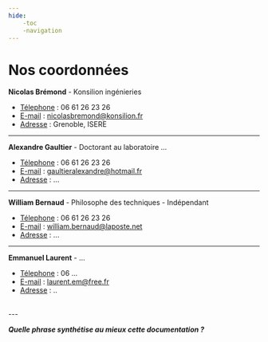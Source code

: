 ```yaml
---
hide:
    -toc
    -navigation
---
```


# Nos coordonnées


**Nicolas Brémond** - Konsilion ingénieries

* <u>Télephone</u> : 06 61 26 23 26
* <u>E-mail</u> : nicolasbremond@konsilion.fr
* <u>Adresse</u> : Grenoble, ISERE

---

**Alexandre Gaultier** - Doctorant au laboratoire ...

* <u>Télephone</u> : 06 61 26 23 26
* <u>E-mail</u> : gaultieralexandre@hotmail.fr
* <u>Adresse</u> : ...

---

**William Bernaud** - Philosophe des techniques - Indépendant

* <u>Télephone</u> : 06 61 26 23 26
* <u>E-mail</u> : william.bernaud@laposte.net
* <u>Adresse</u> : ...

---
**Emmanuel Laurent** - ...

* <u>Télephone</u> : 06 ...
* <u>E-mail</u> : laurent.em@free.fr
* <u>Adresse</u> : ..

<br>
---

<br>

***Quelle phrase synthétise au mieux cette documentation ?***

<br><br>
